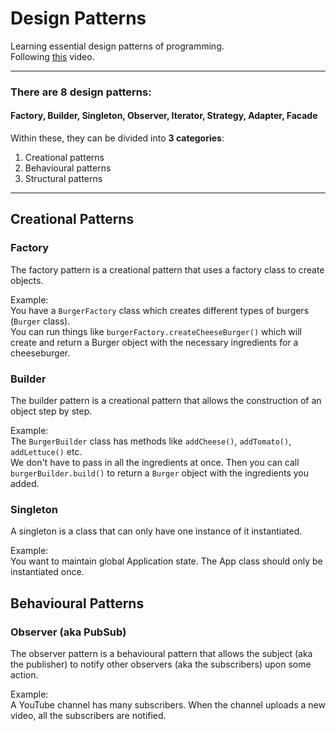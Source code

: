 # Design Patterns

Learning essential design patterns of programming.\
Following [this](https://www.youtube.com/watch?v=tAuRQs_d9F8&ab_channel=NeetCode) video.

---

### There are 8 design patterns:
#### Factory, Builder, Singleton, Observer, Iterator, Strategy, Adapter, Facade

Within these, they can be divided into **3 categories**:
1. Creational patterns
2. Behavioural patterns
3. Structural patterns

---

## Creational Patterns

### Factory
The factory pattern is a creational pattern that uses a factory class to create objects.

Example:\
You have a `BurgerFactory` class which creates different types of burgers (`Burger` class).\
You can run things like `burgerFactory.createCheeseBurger()` which will create and return a 
Burger object with the necessary ingredients for a cheeseburger.

### Builder
The builder pattern is a creational pattern that allows the construction of an object step by step.

Example:\
The `BurgerBuilder` class has methods like `addCheese()`, `addTomato()`, `addLettuce()` etc.\
We don't have to pass in all the ingredients at once.
Then you can call `burgerBuilder.build()` to return a `Burger` object with the ingredients you added.

### Singleton
A singleton is a class that can only have one instance of it instantiated.

Example:\
You want to maintain global Application state. The App class should only be instantiated once.

## Behavioural Patterns

### Observer (aka PubSub)
The observer pattern is a behavioural pattern that allows the subject (aka the publisher) to notify
other observers (aka the subscribers) upon some action.

Example:\
A YouTube channel has many subscribers. When the channel uploads a new video, all the subscribers
are notified.